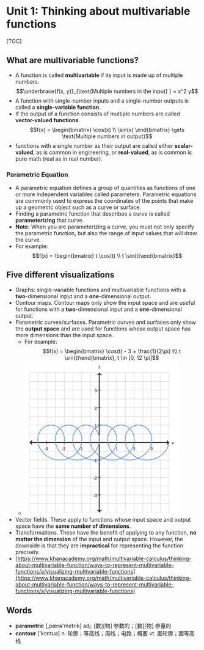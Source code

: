 # Unit 1: Thinking about multivariable functions

[TOC]

## What are multivariable functions?

* A function is called **multivariable** if its input is made up of multiple numbers. $$\underbrace{f(x, y)}_{\text{Multiple numbers in the input} } = x^2 y$$
* A function with single-number inputs and a single-number outputs is called a **single-variable function**.
* If the output of a function consists of multiple numbers are called **vector-valued functions**. $$f(x) = \begin{bmatrix} \cos(x) \\ \sin(x) \end{bmatrix} \gets \text{Multiple numbers in output}$$
* functions with a single number as their output are called either **scalar-valued**, as is common in engineering, or **real-valued**, as is common is pure math (real as in real number).

### Parametric Equation

* A parametric equation defines a group of quantities as functions of one or more independent variables called parameters. Parametric equations are commonly used to express the coordinates of the points that make up a geometric object such as a curve or surface.
* Finding a parametric function that describes a curve is called **parameterizing** that curve. 
* **Note:** When you are parameterizing a curve, you must not only specify the parametric function, but also the range of input values that will draw the curve. 
* For example: $$f(x) = \begin{bmatrix} t \cos(t) \\ t \sin(t)\end{bmatrix}$$

## Five different visualizations

* Graphs: single-variable functions and multivariable functions with a **two**-dimensional input and a **one**-dimensional output.
* Contour maps. Contour maps only show the input space and are useful for functions with a **two**-dimensional input and a **one**-dimensional output.
* Parametric curves/surfaces. Parametric curves and surfaces only show the **output space** and are used for functions whose output space has more dimensions than the input space.
    * For example: $$f(x) = \begin{bmatrix} \cos(t) - 3 + \frac{1}{2\pi} t\\ t \sin(t)\end{bmatrix}, t \in [0, 12 \pi]$$
    * <img src="media/15259190682743.jpg" style="width: 400px" />
* Vector fields. These apply to functions whose input space and output space have the **same number of dimensions**.
* Transformations. These have the benefit of applying to any function, **no matter the dimension** of the input and output space. However, the downside is that they are **impractical** for representing the function precisely.
* [https://www.khanacademy.org/math/multivariable-calculus/thinking-about-multivariable-function/ways-to-represent-multivariable-functions/a/visualizing-multivariable-functions](https://www.khanacademy.org/math/multivariable-calculus/thinking-about-multivariable-function/ways-to-represent-multivariable-functions/a/visualizing-multivariable-functions)

## Words

* **parametric** [,pærə'metrik] adj. [数][物] 参数的；[数][物] 参量的 
* **contour** ['kɔntuə] n. 轮廓；等高线；周线；电路；概要 vt. 画轮廓；画等高线


